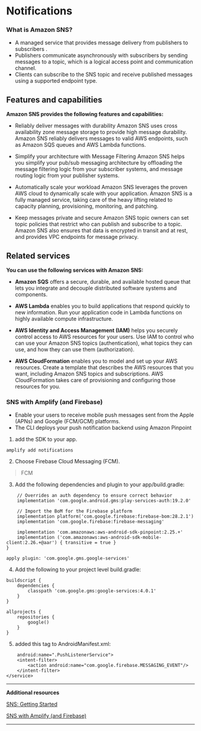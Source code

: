 # Notifications

### What is Amazon SNS?

* A managed service that provides message delivery from publishers to subscribers .
* Publishers communicate asynchronously with subscribers by sending messages to a topic, which is a logical access point and communication channel.
* Clients can subscribe to the SNS topic and receive published messages using a supported endpoint type.

## Features and capabilities

**Amazon SNS provides the following features and capabilities:**

* Reliably deliver messages with durability
Amazon SNS uses cross availability zone message storage to provide high message durability. Amazon SNS reliably delivers messages to valid AWS endpoints, such as Amazon SQS queues and AWS Lambda functions.

* Simplify your architecture with Message Filtering
Amazon SNS helps you simplify your pub/sub messaging architecture by offloading the message filtering logic from your subscriber systems, and message routing logic from your publisher systems.

* Automatically scale your workload
Amazon SNS leverages the proven AWS cloud to dynamically scale with your application. Amazon SNS is a fully managed service, taking care of the heavy lifting related to capacity planning, provisioning, monitoring, and patching.

* Keep messages private and secure
Amazon SNS topic owners can set topic policies that restrict who can publish and subscribe to a topic. Amazon SNS also ensures that data is encrypted in transit and at rest, and provides VPC endpoints for message privacy.

## Related services

**You can use the following services with Amazon SNS:**

* **Amazon SQS** offers a secure, durable, and available hosted queue that lets you integrate and decouple distributed software systems and components.

* **AWS Lambda** enables you to build applications that respond quickly to new information. Run your application code in Lambda functions on highly available compute infrastructure.

* **AWS Identity and Access Management (IAM)** helps you securely control access to AWS resources for your users. Use IAM to control who can use your Amazon SNS topics (authentication), what topics they can use, and how they can use them (authorization).

* **AWS CloudFormation** enables you to model and set up your AWS resources. Create a template that describes the AWS resources that you want, including Amazon SNS topics and subscriptions. AWS CloudFormation takes care of provisioning and configuring those resources for you.

### SNS with Amplify (and Firebase)
* Enable your users to receive mobile push messages sent from the Apple (APNs) and Google (FCM/GCM) platforms.
* The CLI deploys your push notification backend using Amazon Pinpoint
1.  add the SDK to your app.

```cd ./YOUR_PROJECT_FOLDER
amplify add notifications
```

2. Choose Firebase Cloud Messaging (FCM).
> FCM
3. Add the following dependencies and plugin to your app/build.gradle:

```dependencies {
    // Overrides an auth dependency to ensure correct behavior
    implementation 'com.google.android.gms:play-services-auth:19.2.0'

    // Import the BoM for the Firebase platform
    implementation platform('com.google.firebase:firebase-bom:28.2.1')
    implementation 'com.google.firebase:firebase-messaging'

    implementation 'com.amazonaws:aws-android-sdk-pinpoint:2.25.+'
    implementation ('com.amazonaws:aws-android-sdk-mobile-client:2.26.+@aar') { transitive = true }
}

apply plugin: 'com.google.gms.google-services'
```

4. Add the following to your project level build.gradle:

```
buildscript {
    dependencies {
        classpath 'com.google.gms:google-services:4.0.1'
    }
}

allprojects {
    repositories {
        google()
    }
}
```
5. added this tag to AndroidManifest.xml:

```<service
    android:name=".PushListenerService">
    <intent-filter>
        <action android:name="com.google.firebase.MESSAGING_EVENT"/>
    </intent-filter>
</service>
```



**************
**Additional resources**

[SNS: Getting Started](https://aws.amazon.com/sns/getting-started/)

[SNS with Amplify (and Firebase)](https://docs.amplify.aws/)

**************